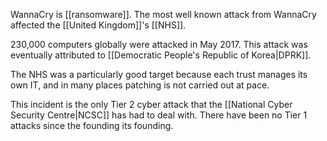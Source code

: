 WannaCry is [[ransomware]]. The most well known attack from WannaCry affected the [[United Kingdom]]'s [[NHS]].

230,000 computers globally were attacked in May 2017. This attack was eventually attributed to [[Democratic People's Republic of Korea|DPRK]].

The NHS was a particularly good target because each trust manages its own IT, and in many places patching is not carried out at pace. 

This incident is the only Tier 2 cyber attack that the [[National Cyber Security Centre|NCSC]] has had to deal with. There have been no Tier 1 attacks since the founding its founding.